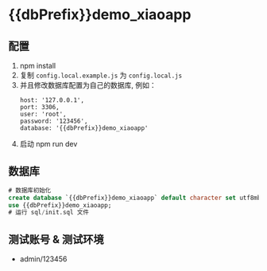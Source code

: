 # {{dbPrefix}}demo_xiaoapp

## 配置

1. npm install
2. 复制 `config.local.example.js` 为 `config.local.js`
3. 并且修改数据库配置为自己的数据库, 例如：
   ```
   host: '127.0.0.1',
   port: 3306,
   user: 'root',
   password: '123456',
   database: '{{dbPrefix}}demo_xiaoapp'
   ```
4. 启动 npm run dev
   
## 数据库

```sql
# 数据库初始化
create database `{{dbPrefix}}demo_xiaoapp` default character set utf8mb4 collate utf8mb4_bin;
use {{dbPrefix}}demo_xiaoapp;
# 运行 sql/init.sql 文件
```

## 测试账号 & 测试环境

- admin/123456

